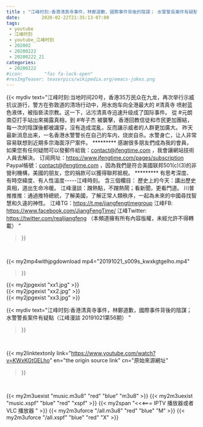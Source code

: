 ```yaml
---
title : "江峰时刻:香港清真寺事件，林鄭道歉，國際事件背後的陰謀； 水警警長案件有疑點（江峰漫談 20191021第56期） "
date:        2020-02-22T21:35:13-07:00
tags:
 - youtube
 - 江峰时刻
 - youtube_江峰时刻
 - 202002
 - 20200222
 - 20200222_21
categories:
 - 20200222
#icon:        "fas fa-lock-open"
#resImgTeaser: teaserpics/wikipedia.org/emacs-jokes.png
---
```


{{< mydiv text="江峰时刻:当地时间20号，香港35万民众在九龙，再次举行示威抗议游行，警方在弥敦道的清场行动中，用水炮车向全港最大的 #清真寺 喷射蓝色液体，被指亵渎宗教。这一下，沾污清真寺迅速升级成了国际事件。 從 #元朗 南亞打手站出來揭露真相，到 #岑子杰 被襲擊，香港回教信徒和市民更加團結，每一次的陰謀後都被識穿，沒有造成混亂，反而讓示威者的人群更加廣大。 昨天最新消息出来，一名香港水警警长在自己的车内，烧炭自杀。水警身亡，让人非常容易联想到近期多宗海面浮尸案件。     ********* 感謝很多朋友們成為我的會員，如果您有任何疑問可以發郵件給我：contact@jfengtime.com ，我會讓網站技術人員去解決。 订阅网址：https://www.jfengtime.com/pages/subscription Paypal帳號：contact@jfengtime.com ，因為我們是符合美國联邦501(c)(3)的非營利機構，美國的朋友，您的捐款可以獲得聯邦抵稅。     ********* 有思考深度、有時空緯度、有人性溫度-----江峰時刻。 含三個欄目： 歷史上的今天：講出歷史真相，道出生命冷暖。 江峰漫談：蹭熱點，不蹭熱鬧；看新聞，更看門道。 川普推推推：通過推特總統，了解美國，了解正常人類秩序，一起為未來的中國尋找智慧和久違的神性。  江峰TG：https://t.me/jiangfengtimegroup 江峰FB: https://www.facebook.com/JiangFengTime/ 江峰Twitter: https://twitter.com/realjiangfeng （本頻道擁有所有內容版權，未經允許不得轉載） "
>}}
<br>


{{< my2mp4withjpgdownload mp4="20191021_s009s_kwxkgtgelho.mp4"
>}}

{{< my2jpgexist "xx1.jpg" >}}<br>
{{< my2jpgexist "xx2.jpg" >}}<br>
{{< my2jpgexist "xx3.jpg" >}}<br>



{{< mydiv text="江峰时刻:香港清真寺事件，林鄭道歉，國際事件背後的陰謀； 水警警長案件有疑點（江峰漫談 20191021第56期） "
>}}
<br>

{{< my2linktextonly link="https://www.youtube.com/watch?v=KWxKGtGELho"
en="the origin source link" cn="原始來源網址"
>}}


<br>

{{< my2m3uexist "music.m3u8" "red"  "blue" "m3u8" >}} {{< my2m3uexist "music.xspf" "blue" "red"  "xspf" >}} {{< my2span "<<<=== IPTV 播放器或者 VLC 播放器 " >}} {{< my2m3uforce "/all.m3u8" "red"  "blue" "M" >}} {{< my2m3uforce "/all.xspf" "blue" "red"  "X" >}} 
